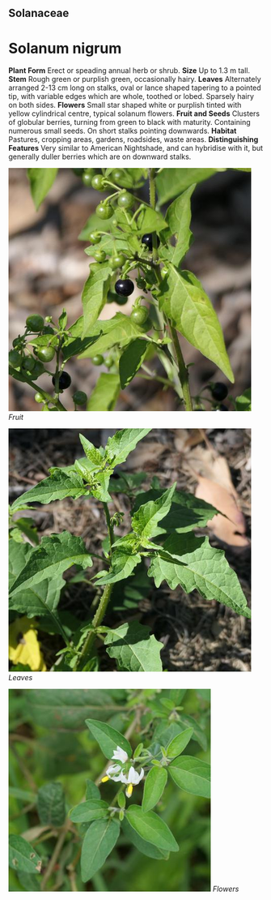 ## Solanaceae
# Solanum nigrum

**Plant Form** Erect or speading annual herb or shrub. **Size** Up to 1.3 m tall. **Stem** Rough green or purplish green, occasionally hairy. **Leaves** Alternately arranged 2-13 cm long on stalks, oval or lance shaped tapering to a pointed tip, with variable edges which are whole, toothed or lobed. Sparsely hairy on both sides. **Flowers** Small star shaped white or purplish tinted with yellow cylindrical centre, typical solanum flowers. **Fruit and Seeds** Clusters of globular berries, turning from green to black with maturity. Containing numerous small seeds. On short stalks pointing downwards. **Habitat** Pastures, cropping areas, gardens, roadsides, waste areas. **Distinguishing Features** Very similar to American Nightshade, and can hybridise with it, but generally duller berries which are on downward stalks.


![Fruit](105227_P1245413.jpg)
   *Fruit* 

![Leaves](104392_P1234207.jpg)
   *Leaves* 

![Flowers](64922_P1042475.jpg)
   *Flowers* 

